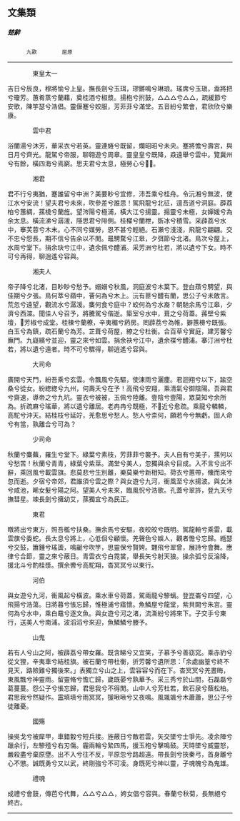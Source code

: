 

## 文集類

##### 楚辭
　　　`九歌`　　　　`屈原`

* * *

　　　　東皇太一

吉日兮辰良，穆將愉兮上皇。撫長劍兮玉珥，璆鏘鳴兮琳琅。瑤席兮玉瑱，盍將把兮瓊芳。蕙肴蒸兮蘭藉，奠桂酒兮椒漿。揚枹兮拊鼓，△△△兮△△，疏緩節兮安歌，陳竽瑟兮浩倡。靈偃蹇兮姣服，芳菲菲兮滿堂。五音紛兮繁會，君欣欣兮樂康。

　　　　雲中君

浴蘭湯兮沐芳，華采衣兮若英。靈連蜷兮既留，爛昭昭兮未央。蹇將憺兮壽宮，與日月兮齊光。龍駕兮帝服，聊翱遊兮周章。靈皇皇兮既降，猋遠舉兮雲中。覽冀州兮有餘，橫四海兮焉窮。思夫君兮太息，極勞心兮𢥞𢥞。

　　　　湘君

君不行兮夷猶，蹇誰留兮中洲？美要眇兮宜修，沛吾乘兮桂舟。令沅湘兮無波，使江水兮安流！望夫君兮未來，吹參差兮誰思！駕飛龍兮北征，邅吾道兮洞庭。薜荔柏兮蕙綢，蓀橈兮蘭旌。望涔陽兮極浦，橫大江兮揚靈。揚靈兮未極，女嬋媛兮為余太息。橫流涕兮潺湲，隱思君兮陫側。桂櫂兮蘭枻，斲冰兮積雪。采薜荔兮水中，搴芙蓉兮木末。心不同兮媒勞，恩不甚兮輕絕。石瀨兮淺淺，飛龍兮翩翩。交不忠兮怨長，期不信兮告余以不閒。鼂騁騖兮江皋，夕弭節兮北渚。鳥次兮屋上，水周兮堂下。捐余玦兮江中，遺余佩兮醴浦。采芳洲兮杜若，將以遺兮下女。時不可兮再得，聊逍遙兮容與。

　　　　湘夫人

帝子降兮北渚，目眇眇兮愁予。嫋嫋兮秋風，洞庭波兮木葉下。登白薠兮騁望，與佳期兮夕張。鳥何萃兮蘋中，罾何為兮木上。沅有茞兮醴有蘭，思公子兮未敢言。荒忽兮遠望，觀流水兮潺湲。麋何食兮庭中？蛟何為兮水裔？朝馳余馬兮江皋，夕濟兮西澨。聞佳人兮召予，將騰駕兮偕逝。築室兮水中，葺之兮荷蓋。蓀壁兮紫壇，𨤏芳椒兮成堂。桂棟兮蘭橑，辛夷楣兮葯房。罔薜荔兮為帷，擗蕙櫋兮既張。白玉兮為鎮，疏石蘭兮為芳。芷葺兮荷屋，繚之兮杜衡。合百草兮實庭，建芳馨兮廡門。九嶷繽兮並迎，靈之來兮如雲。捐余袂兮江中，遺余褋兮醴浦。搴汀洲兮杜若，將以遺兮遠者。時不可兮驟得，聊逍遙兮容與。

　　　　大司命

廣開兮天門，紛吾乘兮玄雲。令飄風兮先驅，使涷雨兮灑塵。君迴翔兮以下，踰空桑兮從女。紛緫緫兮九州，何壽夭兮在予！高飛兮安翔，乘清氣兮御陰陽。吾與君兮齋速，導帝之兮九坑。靈衣兮被被，玉佩兮陸離。壹陰兮壹陽，眾莫知兮余所為。折疏麻兮瑤華，將以遺兮離居。老冉冉兮既極，不𡫼近兮愈疏。乘龍兮轔轔，高駝兮沖天。結桂枝兮延竚，羌愈思兮愁人。愁人兮柰何，願若今兮無虧。固人命兮有當，孰離合兮可為？

　　　　少司命

秋蘭兮麋蕪，羅生兮堂下。綠葉兮素枝，芳菲菲兮襲予。夫人自有兮美子，蓀何以兮愁苦！秋蘭兮青青，綠葉兮紫莖。滿堂兮美人，忽獨與余兮目成。入不言兮出不辭，乘回風兮載雲旗。悲莫悲兮生別離，樂莫樂兮新相知。荷衣兮蕙帶，儵而來兮忽而逝。夕宿兮帝郊，君誰須兮雲之際？與女遊兮九河，衝風至兮水揚波。與女沐兮咸池，晞女髮兮陽之阿。望美人兮未來，臨風怳兮浩歌。孔蓋兮翠旍，登九天兮撫彗星。竦長劍兮擁幼艾，蓀獨宜兮為民正。

　　　　東君

暾將出兮東方，照吾檻兮扶桑。撫余馬兮安驅，夜皎皎兮既明。駕龍輈兮乘雷，載雲旗兮委蛇。長太息兮將上，心低佪兮顧懷。羌聲色兮娛人，觀者憺兮忘歸。緪瑟兮交鼓，簫鍾兮瑤簴，鳴䶵兮吹竽，思靈保兮賢姱。翾飛兮翠曾，展詩兮會舞。應律兮合節，靈之來兮蔽日。青雲衣兮白霓裳，舉長矢兮射天狼。操余弧兮反淪降，援北斗兮酌桂漿。撰余轡兮高駝翔，杳冥冥兮以東行。

　　　　河伯

與女遊兮九河，衝風起兮橫波。乘水車兮荷蓋，駕兩龍兮驂螭。登崑崙兮四望，心飛揚兮浩蕩。日將暮兮悵忘歸，惟極浦兮寤懷。魚鱗屋兮龍堂，紫貝闕兮朱宮。靈何為兮水中，乘白黿兮逐文魚。與女遊兮河之渚，流澌紛兮將來下。子交手兮東行，送美人兮南浦。波滔滔兮來迎，魚鱗鱗兮媵予。

　　　　山鬼

若有人兮山之阿，被薜荔兮帶女羅。既含睇兮又宜笑，子慕予兮善窈窕。乘赤豹兮從文狸，辛夷車兮結桂旗。被石蘭兮帶杜衡，折芳馨兮遺所思：「余處幽篁兮終不見天，路險難兮獨後來。」表獨立兮山之上，雲容容兮而在下。杳冥冥兮羌晝晦，東風飄兮神靈雨。留靈脩兮憺亡歸，歲既晏兮孰華予。采三秀兮於山間，石磊磊兮葛蔓蔓。怨公子兮悵忘歸，君思我兮不得閒。山中人兮芳杜若，飲石泉兮蔭松柏。君思我兮然疑作。靁填填兮雨冥冥，猨啾啾兮又夜鳴。風颯颯兮木蕭蕭，思公子兮徒離憂。

　　　　國殤

操吳戈兮被犀甲，車錯轂兮短兵接。旌蔽日兮敵若雲，矢交墜兮士爭先。凌余陣兮躐余行，左驂殪兮右刃傷。霾兩輪兮縶四馬，援玉枹兮擊鳴鼓。天時墜兮威靈怒，嚴殺盡兮棄原壄。出不入兮往不反，平原忽兮路超遠。帶長劍兮挾秦弓，首身離兮心不懲。誠既勇兮又以武，終剛強兮不可凌。身既死兮神以靈，子魂魄兮為鬼雄。

　　　　禮魂

成禮兮會鼓，傳芭兮代舞，△△兮△△，姱女倡兮容與。春蘭兮秋菊，長無絕兮終古。

* * *

